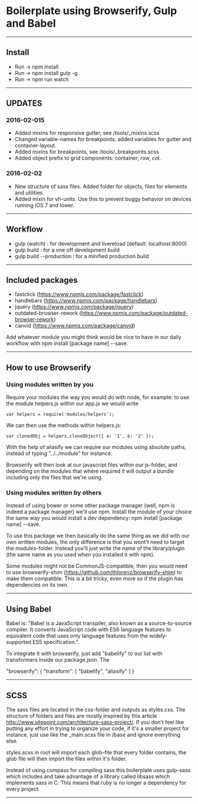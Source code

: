 # Boilerplate using Browserify, Gulp and Babel

* * *

## Install

* Run -> npm install
* Run -> npm install gulp -g
* Run -> npm run watch

* * *

## UPDATES

### 2016-02-015
* Added mixins for responsive gutter, see /tools/_mixins.scss
* Changed variable-names for breakpoints, added variables for gutter and container-layout.
* Added mixins for breakpoints, see /tools/_breakpoints.scss
* Added object prefix to grid components: container, row, col.

### 2016-02-02
* New structure of sass files. Added folder for objects, files for elements and utilities.
* Added mixin for vh-units. Use this to prevent buggy behavior on devices running iOS 7 and lower.

* * *

## Workflow

* gulp (watch) : for development and livereload (default: localhost:8000)
* gulp build : for a one off development build
* gulp build --production : for a minified production build

* * *

## Included packages

* fastclick (https://www.npmjs.com/package/fastclick)
* handlebars (https://www.npmjs.com/package/handlebars)
* jquery (https://www.npmjs.com/package/jquery)
* outdated-browser-rework (https://www.npmjs.com/package/outdated-browser-rework) 
* canvid (https://www.npmjs.com/package/canvid)

Add whatever module you might think would be nice to have in our daily workflow with npm install [package name] --save.

* * *

## How to use Browserify

### Using modules written by you

Require your modules the way you would do with node, for example: to use the module helpers.js within our app.js we would write

```
var helpers = require('modules/helpers');
```
We can then use the methods within helpers.js:
```
var clonedObj = helpers.cloneObject({ a: '1', b: '2' });
```

With the help of aliasify we can require our modules using absolute paths, instead of typing "../../module" for instance.

Browserify will then look at our javascript files within our js-folder, and depending on the modules that where required it will output a bundle including only the files that we're using.

### Using modules written by others

Instead of using bower or some other package manager (well, npm is indeed a package manager) we'll use npm. Install the module of your choice the same way you would install a dev dependency: npm install [package name] --save.

To use this package we then basically do the same thing as we did with our own written modules, the only difference is that you wont't need to target the modules-folder. Instead you'll just write the name of the library/plugin (the same name as you used when you installed it with npm).

Some modules might not be CommonJS-compatible, then you would need to use browserify-shim (https://github.com/thlorenz/browserify-shim) to make them compatible. This is a bit tricky, even more so if the plugin has dependencies on its own.


* * *

## Using Babel

Babel is: "Babel is a JavaScript transpiler, also known as a source-to-source compiler. It converts JavaScript code with ES6 language features to equivalent code that uses only language features from the widely-supported ES5 specification.".

To integrate it with browserify, just add "babelify" to our list with transformers inside our package.json. The 

"browserify": {
    "transform": [
        "babelify",
        "aliasify"
    ]
}


* * *

## SCSS

The sass files are located in the css-folder and outputs as styles.css. The structure of folders and files are mostly inspired by this article http://www.sitepoint.com/architecture-sass-project/. If you don't feel like putting any effort in trying to organize your code, if it's a smaller project for instance, just use like the _main.scss file in /base and ignore everything else.

styles.scss in root will import each glob-file that every folder contains, the glob file will then import the files within it's folder. 

Instead of using compass for compiling sass this boilerplate uses gulp-sass which includes and take advantage of a library called libsass which implements sass in C. This means that ruby is no longer a dependency for every project.

* * *
